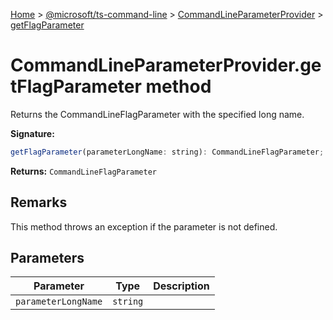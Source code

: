 [Home](./index) &gt; [@microsoft/ts-command-line](./ts-command-line.md) &gt; [CommandLineParameterProvider](./ts-command-line.commandlineparameterprovider.md) &gt; [getFlagParameter](./ts-command-line.commandlineparameterprovider.getflagparameter.md)

# CommandLineParameterProvider.getFlagParameter method

Returns the CommandLineFlagParameter with the specified long name.

**Signature:**
```javascript
getFlagParameter(parameterLongName: string): CommandLineFlagParameter;
```
**Returns:** `CommandLineFlagParameter`

## Remarks

This method throws an exception if the parameter is not defined.

## Parameters

|  Parameter | Type | Description |
|  --- | --- | --- |
|  `parameterLongName` | `string` |  |

